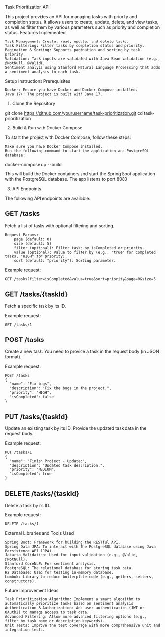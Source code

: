Task Prioritization API

This project provides an API for managing tasks with priority and completion status. It allows users to create, update, delete, and view tasks, as well as filter them by various parameters such as priority and completion status.
Features Implemented

    Task Management: Create, read, update, and delete tasks.
    Task Filtering: Filter tasks by completion status and priority.
    Pagination & Sorting: Supports pagination and sorting by task priority.
    Validation: Task inputs are validated with Java Bean Validation (e.g., @NotNull, @Valid).
    Sentiment analyis using Stanford Natural Language Processing that adds a sentiment analysis to each task.

Setup Instructions
Prerequisites

    Docker: Ensure you have Docker and Docker Compose installed.
    Java 17+: The project is built with Java 17.

1. Clone the Repository

git clone https://github.com/yourusername/task-prioritization.git
cd task-prioritization

2. Build & Run with Docker Compose

To start the project with Docker Compose, follow these steps:

    Make sure you have Docker Compose installed.
    Run the following command to start the application and PostgreSQL database:

docker-compose up --build

This will build the Docker containers and start the Spring Boot application with the PostgreSQL database.
The app listens to port 8080

3. API Endpoints

The following API endpoints are available:<br/>
## GET /tasks

Fetch a list of tasks with optional filtering and sorting.

    Request Params:
        page (default: 0)
        size (default: 5)
        filter (optional): Filter tasks by isCompleted or priority.
        value (optional): Value to filter by (e.g., "true" for completed tasks, "HIGH" for priority).
        sort (default: "priority"): Sorting parameter.

Example request:
```
GET /tasks?filter=isCompleted&value=true&sort=priority&page=0&size=5
```

## GET /tasks/{taskId}

Fetch a specific task by its ID.

Example request:
```
GET /tasks/1
```

## POST /tasks

Create a new task. You need to provide a task in the request body (in JSON format).

Example request:
```
POST /tasks
{
  "name": "Fix bugs",
  "description": "Fix the bugs in the project.",
  "priority": "HIGH",
  "isCompleted": false
}
```

## PUT /tasks/{taskId}

Update an existing task by its ID. Provide the updated task data in the request body.

Example request:
```
PUT /tasks/1
{
  "name": "Finish Project - Updated",
  "description": "Updated task description.",
  "priority": "MEDIUM",
  "isCompleted": true
}
```

## DELETE /tasks/{taskId}

Delete a task by its ID.

Example request:
```
DELETE /tasks/1
```

External Libraries and Tools Used

    Spring Boot: Framework for building the RESTful API.
    Spring Data JPA: To interact with the PostgreSQL database using Java Persistence API (JPA).
    Jakarta Validation: Used for input validation (e.g., @Valid, @NotNull).
    Stanford CoreNLP: For sentiment analysis.
    PostgreSQL: The relational database for storing task data.
    H2 Database: Used for testing in-memory database.
    Lombok: Library to reduce boilerplate code (e.g., getters, setters, constructors).

Future Improvement Ideas

    Task Prioritization Algorithm: Implement a smart algorithm to automatically prioritize tasks based on sentiment analysis
    Authentication & Authorization: Add user authentication (JWT or OAuth2) to manage access to task data.
    Advanced Filtering: Allow more advanced filtering options (e.g., filter by task name or description keywords).
    Unit Tests: Improve the test coverage with more comprehensive unit and integration tests.
